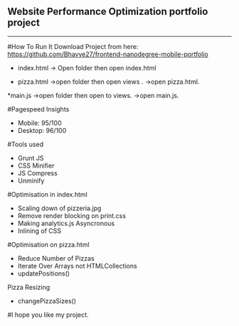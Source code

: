 ## Website Performance Optimization portfolio project
---------------------
#How To Run It
Download Project from here: https://github.com/Bhavye27/frontend-nanodegree-mobile-portfolio
* index.html
-> Open folder then open index.html

* pizza.html
->open folder then open views .
->open pizza.html.

*main.js
->open folder then open to views.
->open main.js.


#Pagespeed Insights
* Mobile: 95/100 
* Desktop: 96/100

#Tools used
* Grunt JS
* CSS Minifier
* JS Compress
* Unminify

#Optimisation in index.html
* Scaling down of pizzeria.jpg
* Remove render blocking on print.css
* Making analytics.js Asyncronous
* Inlining of CSS


#Optimisation on pizza.html
* Reduce Number of Pizzas
* Iterate Over Arrays not HTMLCollections
* updatePositions()

Pizza Resizing
* changePizzaSizes()

#I hope you like my project.



